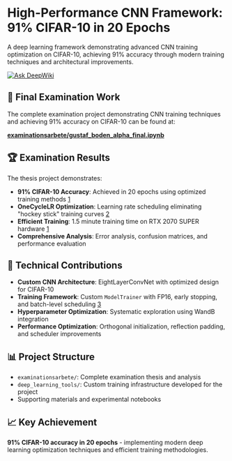 # High-Performance CNN Framework: 91% CIFAR-10 in 20 Epochs

A deep learning framework demonstrating advanced CNN training optimization on CIFAR-10, achieving 91% accuracy through modern training techniques and architectural improvements. 

[![Ask DeepWiki](https://deepwiki.com/badge.svg)](https://deepwiki.com/FutureGoose/deeplearning)
  
## 🎯 Final Examination Work  
  
The complete examination project demonstrating CNN training techniques and achieving 91% accuracy on CIFAR-10 can be found at:  
  
**[examinationsarbete/gustaf_boden_alpha_final.ipynb](examinationsarbete/gustaf_boden_alpha_final.ipynb)**  
  
## 🏆 Examination Results  
  
The thesis project demonstrates:  
- **91% CIFAR-10 Accuracy**: Achieved in 20 epochs using optimized training methods [1](#1-0)   
- **OneCycleLR Optimization**: Learning rate scheduling eliminating "hockey stick" training curves [2](#1-1)   
- **Efficient Training**: 1.5 minute training time on RTX 2070 SUPER hardware [1](#1-0)   
- **Comprehensive Analysis**: Error analysis, confusion matrices, and performance evaluation  
  
## 🔬 Technical Contributions  
  
- **Custom CNN Architecture**: EightLayerConvNet with optimized design for CIFAR-10  
- **Training Framework**: Custom `ModelTrainer` with FP16, early stopping, and batch-level scheduling [3](#1-2)   
- **Hyperparameter Optimization**: Systematic exploration using WandB integration  
- **Performance Optimization**: Orthogonal initialization, reflection padding, and scheduler improvements  
  
## 📊 Project Structure  
  
- `examinationsarbete/`: Complete examination thesis and analysis  
- `deep_learning_tools/`: Custom training infrastructure developed for the project  
- Supporting materials and experimental notebooks  
  
## 📈 Key Achievement  
  
**91% CIFAR-10 accuracy in 20 epochs** - implementing modern deep learning optimization techniques and efficient training methodologies.
